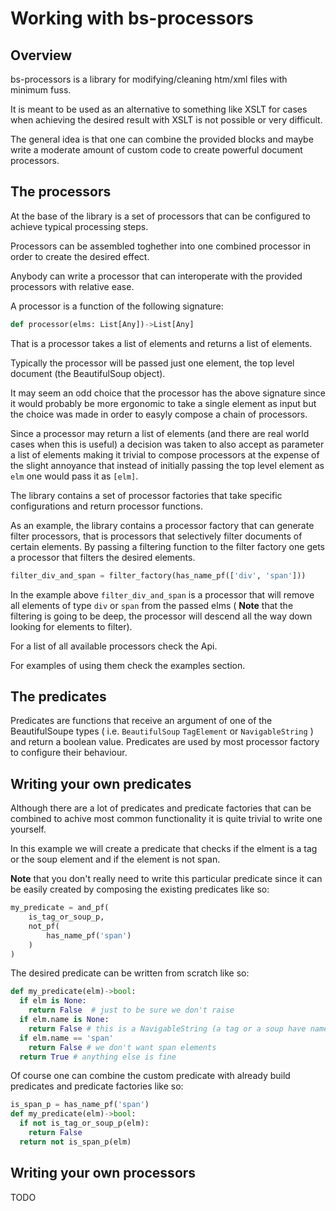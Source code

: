 # Working with bs-processors

## Overview
bs-processors is a library for modifying/cleaning htm/xml files with minimum fuss.

It is meant to be used as an alternative to something like XSLT for cases when achieving the desired result with XSLT is not possible or very difficult.

The general idea is that one can combine the provided blocks and maybe write a moderate amount of custom code to create powerful document processors.

## The processors
At the base of the library is a set of processors that can be configured to achieve typical processing steps.

Processors can be assembled toghether into one combined processor in order to create the desired effect.

Anybody can write a processor that can interoperate with the provided processors with relative ease.

A processor is a function of the following signature:

```python
def processor(elms: List[Any])->List[Any]
```

That is a processor takes a list of elements and returns a list of elements.

Typically the processor will be passed just one element, the top level document (the BeautifulSoup object). 

It may seem an odd choice that the processor has the above signature since it would probably be more ergonomic to take a single element as input but the choice was made in order to easyly compose a chain of processors.

Since a processor may return a list of elements (and there are real world cases when this is useful) a decision was taken to also accept as parameter a list of elements making it trivial to compose processors at the expense of the slight annoyance that instead of initially passing the top level element as `elm` one would pass it as `[elm]`.

The library contains a set of processor factories that take specific configurations and return processor functions.

As an example, the library contains a processor factory that can generate filter processors, that is processors that selectively filter documents of certain elements. By passing a filtering function to the filter factory one gets a processor that filters the desired elements.

```python
filter_div_and_span = filter_factory(has_name_pf(['div', 'span']))
```

In the example above `filter_div_and_span` is a processor that will remove all elements of type `div` or `span` from the passed elms ( **Note** that the filtering is going to be deep, the processor will descend all the way down looking for elements to filter).

For a list of all available processors check the Api.

For examples of using them check the examples section.



## The predicates
Predicates are functions that receive an argument of one of the BeautifulSoupe types ( i.e. `BeautifulSoup` `TagElement` or `NavigableString` ) and return a boolean value.  Predicates are used by most processor factory to configure their behaviour.



## Writing your own predicates
Although there are a lot of predicates and predicate factories that can be combined to achive most common functionality it is quite trivial to write one yourself.

In this example we will create a predicate that checks if the elment is a tag or the soup element and if the element is not span.

**Note** that you don't really need to write this particular predicate since it can be easily created by composing the existing predicates like so:

```python
my_predicate = and_pf( 
    is_tag_or_soup_p, 
    not_pf(
        has_name_pf('span')
    )
)
```

The desired predicate can be written from scratch like so:

```python
def my_predicate(elm)->bool:
  if elm is None:
    return False  # just to be sure we don't raise
  if elm.name is None:
    return False # this is a NavigableString (a tag or a soup have name)
  if elm.name == 'span'
    return False # we don't want span elements
  return True # anything else is fine
```

Of course one can combine the custom predicate with already build predicates and predicate factories like so:

```python
is_span_p = has_name_pf('span')
def my_predicate(elm)->bool:
  if not is_tag_or_soup_p(elm):
    return False
  return not is_span_p(elm)
```



## Writing your own processors
TODO
